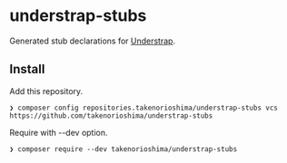 # understrap-stubs
Generated stub declarations for [Understrap](https://github.com/understrap/understrap).

## Install
Add this repository.
```
❯ composer config repositories.takenorioshima/understrap-stubs vcs https://github.com/takenorioshima/understrap-stubs
```

Require with --dev option.
```
❯ composer require --dev takenorioshima/understrap-stubs                                                             
```
